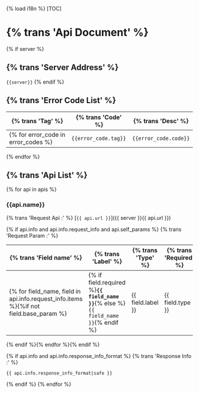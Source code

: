 {% load i18n %}
[TOC]
# {% trans 'Api Document' %}
{% if server %}
## {% trans 'Server Address' %}

`{{server}}`
{% endif %}
## {% trans 'Error Code List' %}

| {% trans 'Tag' %} | {% trans 'Code' %} | {% trans 'Desc' %} |
| ---- | ---- | ---- |
{% for error_code in error_codes %}| `{{error_code.tag}}` | `{{error_code.code}}` | {{error_code.desc}} |
{% endfor %}


## {% trans 'Api List' %}

{% for api in apis %}
### {{api.name}}

{% trans 'Request Api :' %} [`{{ api.url }}`]({{ server }}{{ api.url }})

{% if api.info and api.info.request_info and api.self_params %}
{% trans 'Request Param :' %}

| {% trans 'Field name' %} | {% trans 'Label' %} | {% trans 'Type' %} | {% trans 'Required' %} | {% trans 'Default value' %} | {% trans 'Help text' %} | {% trans 'Field info' %} |
| ---- | ---- | ---- | ---- | ---- | ---- | ---- |
{% for field_name, field in api.info.request_info.items %}{%if not field.base_param %}| {% if field.required %}**`{{ field_name }}`**{% else %}`{{ field_name }}`{% endif %} | {{ field.label }} | {{ field.type }} | {{ field.required_format }} | {{ field.default_format }} | {{ field.help_text|default_if_none:'' }} | {{ field.extend_info_format }} |
{% endif %}{% endfor %}{% endif %}

{% if api.info and api.info.response_info_format %}
{% trans 'Response Info :' %}

```
{{ api.info.response_info_format|safe }}
```
{% endif %}
{% endfor %}
